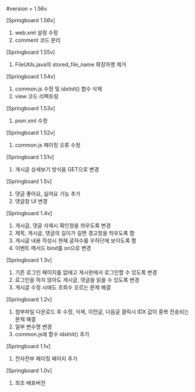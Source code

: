 #version = 1.56v

[Springboard 1.56v]
1. web.xml 설정 수정
2. comment 코드 분리

[Springboard 1.55v]
1. FileUtils.java의 stored_file_name 확장자명 제거

[Springboard 1.54v]
1. common.js 수정 및 idxInit() 함수 삭제
2. view 코드 리펙토링

[Springboard 1.53v]
1. pom.xml 수정

[Springboard 1.52v]
1. common.js 페이징 오류 수정

[Springboard 1.51v]
1. 게시글 상세보기 방식을 GET으로 변경

[Springboard 1.5v]
1. 댓글 좋아요, 싫어요 기능 추가
2. 댓글창 UI 변경

[Springboard 1.4v]
1. 게시글, 댓글 삭제시 확인창을 띄우도록 변경
2. 제목, 게시글, 댓글의 길이가 길면 경고창을 띄우도록 함
3. 게시글 내용 작성시 현재 글자수를 우하단에 보이도록 함
4. 이벤트 메서드 bind를 on으로 변경

[Springboard 1.3v]
1. 기존 로그인 페이지를 없에고 게시판에서 로그인할 수 있도록 변경
2. 로그인을 하지 않아도 게시글, 댓글을 읽을 수 있도록 변경
3. 게시글 수정 시에도 조회수 오르는 문제 해결 

[Springboard 1.2v]
1. 첨부파일 다운로드 후 수정, 삭제, 이전글, 다음글 클릭시 IDX 값이 중복 전송되는 문제 해결
2. 일부 변수명 변경
3. common.js에 함수 idxInit() 추가

[Springboard 1.1v]
1. 전자전부 페이징 페이지 추가

[Springboard 1.0v]
1. 최초 배포버전
